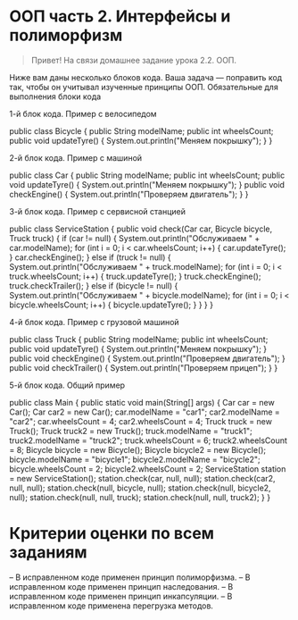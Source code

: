 # ООП часть 2. Интерфейсы и полиморфизм

> Привет! На связи домашнее задание урока 2.2. ООП.

Ниже вам даны несколько блоков кода. Ваша задача — поправить код так, чтобы он учитывал изученные принципы ООП.
Обязательные для выполнения блоки кода

1-й блок кода. Пример с велосипедом


public class Bicycle {
    public String modelName;
    public int wheelsCount;
    public void updateTyre() {
        System.out.println("Меняем покрышку");
    }
}

2-й блок кода. Пример с машиной


public class Car {
    public String modelName;
    public int wheelsCount;
    public void updateTyre() {
        System.out.println("Меняем покрышку");
    }
    public void checkEngine() {
        System.out.println("Проверяем двигатель");
    }
}

3-й блок кода. Пример с сервисной станцией


public class ServiceStation {
    public void check(Car car, Bicycle bicycle, Truck truck) {
        if (car != null) {
            System.out.println("Обслуживаем " + car.modelName);
            for (int i = 0; i < car.wheelsCount; i++) {
                car.updateTyre();
            }
            car.checkEngine();
        } else if (truck != null) {
            System.out.println("Обслуживаем " + truck.modelName);
            for (int i = 0; i < truck.wheelsCount; i++) {
                truck.updateTyre();
            }
            truck.checkEngine();
            truck.checkTrailer();
        } else if (bicycle != null) {
            System.out.println("Обслуживаем " + bicycle.modelName);
            for (int i = 0; i < bicycle.wheelsCount; i++) {
                bicycle.updateTyre();
            }
        }
    }
}

4-й блок кода. Пример с грузовой машиной


public class Truck {
    public String modelName;
    public int wheelsCount;
    public void updateTyre() {
        System.out.println("Меняем покрышку");
    }
    public void checkEngine() {
        System.out.println("Проверяем двигатель");
    }
    public void checkTrailer() {
        System.out.println("Проверяем прицеп");
    }
}

5-й блок кода. Общий пример


public class Main {
    public static void main(String[] args) {
        Car car = new Car();
        Car car2 = new Car();
        car.modelName = "car1";
        car2.modelName = "car2";
        car.wheelsCount = 4;
        car2.wheelsCount = 4;
        Truck truck = new Truck();
        Truck truck2 = new Truck();
        truck.modelName = "truck1";
        truck2.modelName = "truck2";
        truck.wheelsCount = 6;
        truck2.wheelsCount = 8;
        Bicycle bicycle = new Bicycle();
        Bicycle bicycle2 = new Bicycle();
        bicycle.modelName = "bicycle1";
        bicycle2.modelName = "bicycle2";
        bicycle.wheelsCount = 2;
        bicycle2.wheelsCount = 2;
        ServiceStation station = new ServiceStation();
        station.check(car, null, null);
        station.check(car2, null, null);
        station.check(null, bicycle, null);
        station.check(null, bicycle2, null);
        station.check(null, null, truck);
        station.check(null, null, truck2);
    }
}

# Критерии оценки по всем заданиям
  – В исправленном коде применен принцип полиморфизма.
  – В исправленном коде применен принцип наследования.
  – В исправленном коде применен принцип инкапсуляции.
  – В исправленном коде применена перегрузка методов.
